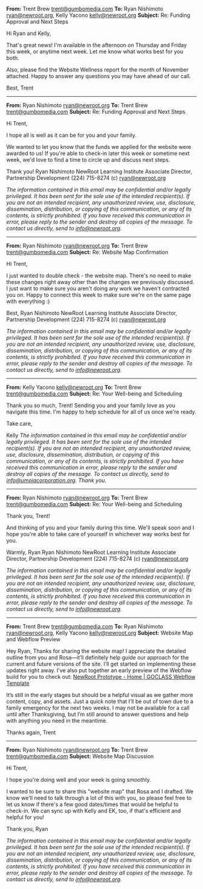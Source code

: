 **From:** Trent Brew <trent@gumbomedia.com>
**To:** Ryan Nishimoto <ryan@newroot.org>, Kelly Yacono <kelly@newroot.org>
**Subject:** Re: Funding Approval and Next Steps

Hi Ryan and Kelly,

That's great news! I'm available in the afternoon on Thursday and Friday this week, or anytime next week. Let me know what works best for you both.

Also, please find the Website Wellness report for the month of November attached. Happy to answer any questions you may have ahead of our call.

Best,
Trent

---

**From:** Ryan Nishimoto <ryan@newroot.org>
**To:** Trent Brew <trent@gumbomedia.com>
**Subject:** Re: Funding Approval and Next Steps

Hi Trent,

I hope all is well as it can be for you and your family.

We wanted to let you know that the funds we applied for the website were awarded to us! If you're able to check-in later this week or sometime next week, we'd love to find a time to circle up and discuss next steps.

Thank you!
Ryan Nishimoto
NewRoot Learning Institute
Associate Director, Partnership Development
(224) 715-8274 (c)
ryan@newroot.org

_The information contained in this email may be confidential and/or legally privileged. It has been sent for the sole use of the intended recipient(s). If you are not an intended recipient, any unauthorized review, use, disclosure, dissemination, distribution, or copying of this communication, or any of its contents, is strictly prohibited. If you have received this communication in error, please reply to the sender and destroy all copies of the message. To contact us directly, send to info@newroot.org._

---

**From:** Ryan Nishimoto <ryan@newroot.org>
**To:** Trent Brew <trent@gumbomedia.com>
**Subject:** Re: Website Map Confirmation

Hi Trent,

I just wanted to double check - the website map. There's no need to make these changes right away other than the changes we previously discussed. I just want to make sure you aren't doing any work we haven't contracted you on. Happy to connect this week to make sure we're on the same page with everything :)

Best,
Ryan Nishimoto
NewRoot Learning Institute
Associate Director, Partnership Development
(224) 715-8274 (c)
ryan@newroot.org

_The information contained in this email may be confidential and/or legally privileged. It has been sent for the sole use of the intended recipient(s). If you are not an intended recipient, any unauthorized review, use, disclosure, dissemination, distribution, or copying of this communication, or any of its contents, is strictly prohibited. If you have received this communication in error, please reply to the sender and destroy all copies of the message. To contact us directly, send to info@newroot.org._

---

**From:** Kelly Yacono <kelly@newroot.org>
**To:** Trent Brew <trent@gumbomedia.com>
**Subject:** Re: Your Well-being and Scheduling

Thank you so much, Trent! Sending you and your family love as you navigate this time. I'm happy to help schedule for all of us once we're ready.

Take care,

Kelly
_The information contained in this email may be confidential and/or legally privileged. It has been sent for the sole use of the intended recipient(s). If you are not an intended recipient, any unauthorized review, use, disclosure, dissemination, distribution, or copying of this communication, or any of its contents, is strictly prohibited. If you have received this communication in error, please reply to the sender and destroy all copies of the message. To contact us directly, send to info@umojacorporation.org. Thank you._

---

**From:** Ryan Nishimoto <ryan@newroot.org>
**To:** Trent Brew <trent@gumbomedia.com>
**Subject:** Re: Your Well-being and Scheduling

Thank you, Trent!

And thinking of you and your family during this time. We'll speak soon and I hope you're able to take care of yourself in whichever way works best for you.

Warmly,
Ryan
Ryan Nishimoto
NewRoot Learning Institute
Associate Director, Partnership Development
(224) 715-8274 (c)
ryan@newroot.org

_The information contained in this email may be confidential and/or legally privileged. It has been sent for the sole use of the intended recipient(s). If you are not an intended recipient, any unauthorized review, use, disclosure, dissemination, distribution, or copying of this communication, or any of its contents, is strictly prohibited. If you have received this communication in error, please reply to the sender and destroy all copies of the message. To contact us directly, send to info@newroot.org._

---

**From:** Trent Brew <trent@gumbomedia.com>
**To:** Ryan Nishimoto <ryan@newroot.org>, Kelly Yacono <kelly@newroot.org>
**Subject:** Website Map and Webflow Preview

Hey Ryan,
Thanks for sharing the website map! I appreciate the detailed outline from you and Rosa—it’ll definitely help guide our approach for the current and future versions of the site. I’ll get started on implementing these updates right away.
I’ve also put together an early preview of the Webflow build for you to check out: [NewRoot Prototype - Home | GOCLASS Webflow Template](https://newroot-prototype.webflow.io)

It’s still in the early stages but should be a helpful visual as we gather more content, copy, and assets.
Just a quick note that I’ll be out of town due to a family emergency for the next two weeks. I may not be available for a call until after Thanksgiving, but I’m still around to answer questions and help with anything you need in the meantime.

Thanks again,
Trent

---

**From:** Ryan Nishimoto <ryan@newroot.org>
**To:** Trent Brew <trent@gumbomedia.com>
**Subject:** Website Map Discussion

Hi Trent,

I hope you're doing well and your week is going smoothly.

I wanted to be sure to share this "website map" that Rosa and I drafted. We know we'll need to talk through a lot of this with you, so please feel free to let us know if there's a few good dates/times that would be helpful to check-in. We can sync up with Kelly and EK, too, if that's efficient and helpful for you!

Thank you,
Ryan

_The information contained in this email may be confidential and/or legally privileged. It has been sent for the sole use of the intended recipient(s). If you are not an intended recipient, any unauthorized review, use, disclosure, dissemination, distribution, or copying of this communication, or any of its contents, is strictly prohibited. If you have received this communication in error, please reply to the sender and destroy all copies of the message. To contact us directly, send to info@newroot.org._
